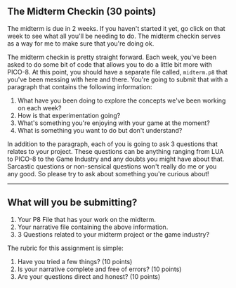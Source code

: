## The Midterm Checkin (30 points)
The midterm is due in 2 weeks. If you haven't started it yet, go click on that week to see what all you'll be needing to do. The midterm checkin serves as a way for me to make sure that you're doing ok. 

The midterm checkin is pretty straight forward. Each week, you've been asked to do some bit of code that allows you to do a little bit more with PICO-8. At this point, you should have a separate file called, `midterm.p8` that you've been messing with here and there. You're going to submit that with a paragraph that contains the following information: 

1. What have you been doing to explore the concepts we've been working on each week?
1. How is that experimentation going?
1. What's something you're enjoying with your game at the moment?
1. What is something you want to do but don't understand?

In addition to the paragraph, each of you is going to ask 3 questions that relates to your project. These questions can be anything ranging from LUA to PICO-8 to the Game Industry and any doubts you might have about that. Sarcastic questions or non-sensical questions won't really do me or you any good. So please try to ask about something you're curious about!

_____

## What will you be submitting?

1. Your P8 File that has your work on the midterm.
1. Your narrative file containing the above information. 
1. 3 Questions related to your midterm project or the game industry?

The rubric for this assignment is simple:

1. Have you tried a few things? (10 points)
1. Is your narrative complete and free of errors? (10 points)
1. Are your questions direct and honest? (10 points)